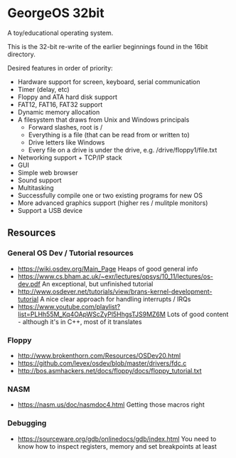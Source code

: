 # GeorgeOS 32bit

A toy/educational operating system.

This is the 32-bit re-write of the earlier beginnings found in the 16bit directory.

Desired features in order of priority:
- Hardware support for screen, keyboard, serial communication
- Timer (delay, etc)
- Floppy and ATA hard disk support
- FAT12, FAT16, FAT32 support
- Dynamic memory allocation
- A filesystem that draws from Unix and Windows principals
  - Forward slashes, root is /
  - Everything is a file (that can be read from or written to)
  - Drive letters like Windows
  - Every file on a drive is under the drive, e.g. /drive/floppy1/file.txt
- Networking support + TCP/IP stack
- GUI
- Simple web browser
- Sound support
- Multitasking
- Successfully compile one or two existing programs for new OS
- More advanced graphics support (higher res / mulitple monitors)
- Support a USB device

## Resources

### General OS Dev / Tutorial resources

- https://wiki.osdev.org/Main_Page
  Heaps of good general info
- https://www.cs.bham.ac.uk/~exr/lectures/opsys/10_11/lectures/os-dev.pdf
  An exceptional, but unfinished tutorial
- http://www.osdever.net/tutorials/view/brans-kernel-development-tutorial
  A nice clear approach for handling interrupts / IRQs
- https://www.youtube.com/playlist?list=PLHh55M_Kq4OApWScZyPl5HhgsTJS9MZ6M
  Lots of good content - although it's in C++, most of it translates

### Floppy

- http://www.brokenthorn.com/Resources/OSDev20.html
- https://github.com/levex/osdev/blob/master/drivers/fdc.c
- http://bos.asmhackers.net/docs/floppy/docs/floppy_tutorial.txt

### NASM

- https://nasm.us/doc/nasmdoc4.html
  Getting those macros right

### Debugging

- https://sourceware.org/gdb/onlinedocs/gdb/index.html
  You need to know how to inspect registers, memory and set breakpoints at least
